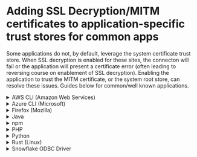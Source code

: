 # Adding SSL Decryption/MITM certificates to application-specific trust stores for common apps

Some applications do not, by default, leverage the system certificate trust store.  When SSL decryption is enabled for these sites, the connecton will fail or the application will present a certificate error (often leading to reversing course on enablement of SSL decryption).  Enabling the application to trust the MITM certificate, or the system root store, can resolve these issues.  Guides below for common/well known applications.


<details>
<summary>AWS CLI (Amazon Web Services)</summary>
 
1) Download the certificate bundle (root and intermediates)

2) Run the below powershell command (Windows) or terminal command (linux)

> aws configure set default.ca_bundle decryptionbundle.pem

</details>

<details>
<summary>Azure CLI (Microsoft)</summary>
To add a custom root into the Azure CLI trust store, add the PEM to the following file.

> C:\Program Files (x86)\Microsoft SDKs\Azure\CLI2\Lib\site-packages\certifi\cacert.pem

</details>


<details>
<summary>Firefox (Mozilla)</summary>
Configure Mozilla Firefox to use the Windows root certificate store.

* In the browser, type "about:config" in the browser.  When the caution prompt appears, select Accept the Risk and Continue.
> about:config
* In the config search bar, type "security.enterprise_roots.enabled".  Change the option from False to True
> security.enterprise_roots.enabled

</details>


<details>
<summary>Java</summary>
Download the certificate bundle in DER format.   Place in the JAVA_HOME/bin directory and run the keytool utility.

> keytool  -import  -trustcacerts -alias <certAlias> -file <certFile> -keystore <trustStoreFile>

Example

> keytool  -import  -trustcacerts -alias decryptrootca -file decryptrootca.der -keystore $JAVA_HOME/jre/lib/security/cacerts
</details>

<details>
<summary>npm</summary>
 
1) Create a PEM file containing the root and intermediate certificates

2) Run npm command, setting the cafile
> npm config set cafile path/of/ca-bundle.pem
</details>

<details>
<summary>PHP</summary>
 
Inside php.ini specify path to the certs.  Create the following entry:
> openssl.cafile=/path/to/cacert.pem

_Restart of web services may be needed_
</details>

<details>
<summary>Python</summary> 
Use one of the following methods for Python via PIP.
<details>
 <summary> Adding the custom certificate</summary>
<details>
<summary>MacOS/Linux</summary>

1) Create a directory to host the CA Cert Bundle.  Move the cert bundle to that location
> mkdir ~/ca_certs
> mv ~/Downloads/custom-ca-bundle.pem ~/ca_certs
2) Add cert bundle to python to trust the cert chain

> pip config set global.cert ~/ca_certs
</details>
<details>
<summary>Windows</summary>
 
1) Create a new directory and move the bundle to C:\ drive.
 
2) Add certificate bundle to python trust store (command below via Powershell)
> mv $env:HOMEPATH\Downloads\custom-ca-bundle.pem $env:APPDATA

> pip config set global.cert $env:APPDATA\custom-ca-bundle.pem 
</details>
</details>
<details>
<summary>Set via the environment variables</summary>
Run the following commands to set the SSL_CERT_FILE option to use the (downloaded) cert bundle
 
> export CERT_PATH=/etc/ssl/certs/SSLDecrypt.pem
> 
> export CERT_DIR=/etc/ssl/certs/
> 
> export SSL_CERT_FILE=${CERT_PATH}
> 
> export SSL_CERT_DIR=${CERT_DIR}
> 
> export REQUESTS_CA_BUNDLE=${CERT_PATH} 
</details>
</details>

<details>
<summary>Rust (Linux)</summary>
Use Rust to add the decryption root ca to the Linux Trust store

1) Place root certificate(s) in the following directory
> /usr/local/share/ca-certificates/
2) Update the CA store via CLI.  Note - Sudo permissions required

 > sudo update-ca-certificates


</details>


<details>
<summary>Snowflake ODBC Driver</summary>
Snowflake can be configured to connect to the data warehouse over https; to allow this via proxy, replace the PEM file under C:\Program Files\Snowflake ODBC Driver\etc with your custom CA PEM file.

> C:\Program Files\Snowflake ODBC Driver\etc

* If the JRE directory is not present, use the JBR directory instead (Android Studio Version dependant).
* Ensure that you specify the full path to the Android Studio Keystore.
</details>
